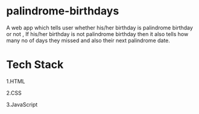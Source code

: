 # palindrome-birthdays
A web app which tells user whether his/her birthday is palindrome birthday or not , If his/her birthday is not palindrome birthday then it also tells how many no of days they missed and also their next palindrome date.

# Tech Stack

1.HTML

2.CSS

3.JavaScript

